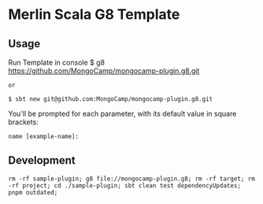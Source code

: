 # Merlin Scala G8 Template

## Usage

Run Template in console
    $ g8 https://github.com/MongoCamp/mongocamp-plugin.g8.git
    
    or
    
    $ sbt new git@github.com:MongoCamp/mongocamp-plugin.g8.git



You'll be prompted for each parameter, with its default
value in square brackets:

    name [example-name]:

## Development
`rm -rf sample-plugin; g8 file://mongocamp-plugin.g8; rm -rf target; rm -rf project; cd ./sample-plugin; sbt clean test dependencyUpdates; pnpm outdated;`
